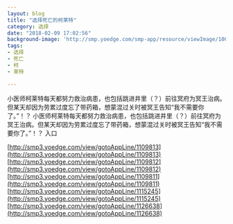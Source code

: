 ```yaml
---
layout: blog
title: "选择死亡的柯莱特"
category: 选择
date: "2018-02-09 17:02:56"
background-image: 'http://smp.yoedge.com/smp-app/resource/viewImage/1003156appline.png'
tags:
- 选择
- 死亡
- 柯
- 莱特

---
```

小医师柯莱特每天都努力救治病患，也包括跳进井里（？）前往冥府为冥王治病。但某天却因为劳累过度忘了带药箱，想蒙混过关时被冥王告知“我不需要你了。”！？
小医师柯莱特每天都努力救治病患，也包括跳进井里（？）前往冥府为冥王治病。但某天却因为劳累过度忘了带药箱，想蒙混过关时被冥王告知“我不需要你了。”！？
入口

[http://smp3.yoedge.com/view/gotoAppLine/1109813](http://smp3.yoedge.com/view/gotoAppLine/1109813)
[http://smp3.yoedge.com/view/gotoAppLine/1109812](http://smp3.yoedge.com/view/gotoAppLine/1109812)
[http://smp3.yoedge.com/view/gotoAppLine/1109811](http://smp3.yoedge.com/view/gotoAppLine/1109811)
[http://smp3.yoedge.com/view/gotoAppLine/1115245](http://smp3.yoedge.com/view/gotoAppLine/1115245)
[http://smp3.yoedge.com/view/gotoAppLine/1126638](http://smp3.yoedge.com/view/gotoAppLine/1126638)

        

